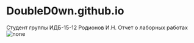 # DoubleD0wn.github.io
Студент группы ИДБ-15-12 Родионов И.Н.
Отчет о лаборных работах
![none](https://github.com/DoubleD0wn/DoubleD0wn.github.io/blob/master/model.png)
